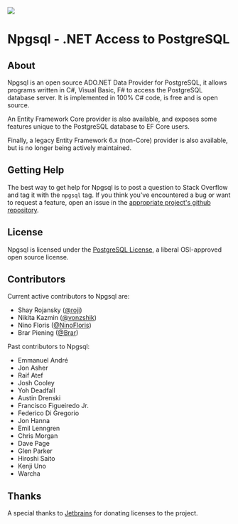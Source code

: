 <p id="badges">
  <a href="https://gitter.im/npgsql/npgsql">
    <img src="https://img.shields.io/badge/GITTER-JOIN%20CHAT-brightgreen.svg?style=plastic;maxAge=600" />
  </a>
</p>

# Npgsql - .NET Access to PostgreSQL

## About

Npgsql is an open source ADO.NET Data Provider for PostgreSQL, it allows programs written in C#, Visual Basic, F# to access the PostgreSQL database server.
It is implemented in 100% C# code, is free and is open source.

An Entity Framework Core provider is also available, and exposes some features unique to the PostgreSQL database to EF Core users.

Finally, a legacy Entity Framework 6.x (non-Core) provider is also available, but is no longer being actively maintained.

## Getting Help

The best way to get help for Npgsql is to post a question to Stack Overflow and tag it with the `npgsql` tag.
If you think you've encountered a bug or want to request a feature, open an issue in the [appropriate project's github repository](https://github.com/npgsql).

## License

Npgsql is licensed under the [PostgreSQL License](https://github.com/npgsql/npgsql/blob/main/LICENSE), a liberal OSI-approved open source license.

## Contributors

Current active contributors to Npgsql are:

* Shay Rojansky ([@roji](https://github.com/roji))
* Nikita Kazmin ([@vonzshik](https://github.com/vonzshik))
* Nino Floris ([@NinoFloris](https://github.com/NinoFloris/))
* Brar Piening ([@Brar](https://github.com/Brar))

Past contributors to Npgsql:

* Emmanuel André
* Jon Asher
* Raif Atef
* Josh Cooley
* Yoh Deadfall
* Austin Drenski
* Francisco Figueiredo Jr.
* Federico Di Gregorio
* Jon Hanna
* Emil Lenngren
* Chris Morgan
* Dave Page
* Glen Parker
* Hiroshi Saito
* Kenji Uno
* Warcha

## Thanks

A special thanks to [Jetbrains](http://jetbrains.com/) for donating licenses to the project.
